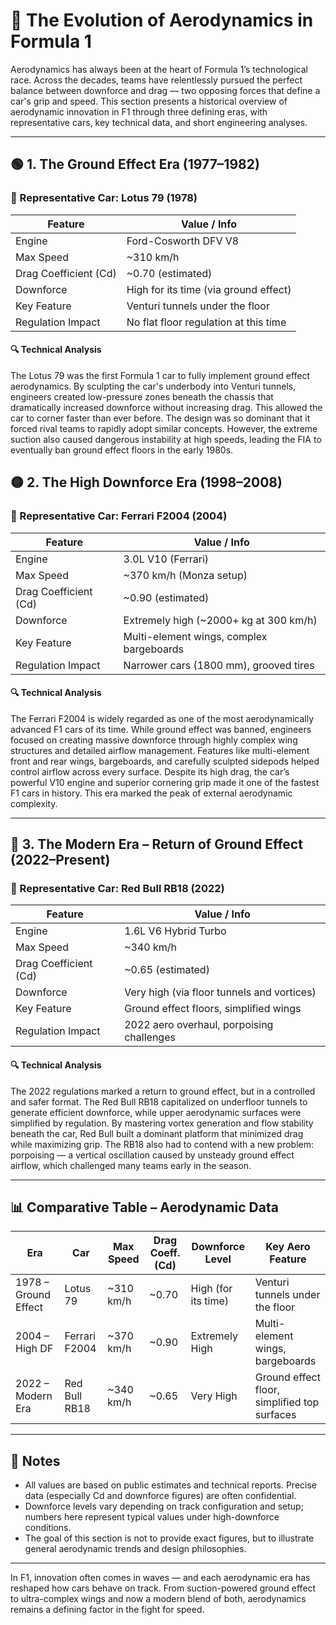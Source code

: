 # 🧪 The Evolution of Aerodynamics in Formula 1

Aerodynamics has always been at the heart of Formula 1’s technological race. Across the decades, teams have relentlessly pursued the perfect balance between downforce and drag — two opposing forces that define a car's grip and speed. This section presents a historical overview of aerodynamic innovation in F1 through three defining eras, with representative cars, key technical data, and short engineering analyses.

---

## 🟢 1. The Ground Effect Era (1977–1982)

### 🔧 Representative Car: **Lotus 79 (1978)**

| Feature              | Value / Info                                 |
|----------------------|-----------------------------------------------|
| Engine               | Ford-Cosworth DFV V8                         |
| Max Speed            | ~310 km/h                                    |
| Drag Coefficient (Cd)| ~0.70 (estimated)                            |
| Downforce            | High for its time (via ground effect)        |
| Key Feature          | Venturi tunnels under the floor              |
| Regulation Impact    | No flat floor regulation at this time        |

#### 🔍 Technical Analysis

The Lotus 79 was the first Formula 1 car to fully implement ground effect aerodynamics. By sculpting the car's underbody into Venturi tunnels, engineers created low-pressure zones beneath the chassis that dramatically increased downforce without increasing drag. This allowed the car to corner faster than ever before. The design was so dominant that it forced rival teams to rapidly adopt similar concepts. However, the extreme suction also caused dangerous instability at high speeds, leading the FIA to eventually ban ground effect floors in the early 1980s.




## 🟡 2. The High Downforce Era (1998–2008)

### 🔧 Representative Car: **Ferrari F2004 (2004)**

| Feature              | Value / Info                                 |
|----------------------|-----------------------------------------------|
| Engine               | 3.0L V10 (Ferrari)                           |
| Max Speed            | ~370 km/h (Monza setup)                     |
| Drag Coefficient (Cd)| ~0.90 (estimated)                           |
| Downforce            | Extremely high (~2000+ kg at 300 km/h)      |
| Key Feature          | Multi-element wings, complex bargeboards    |
| Regulation Impact    | Narrower cars (1800 mm), grooved tires       |

#### 🔍 Technical Analysis

The Ferrari F2004 is widely regarded as one of the most aerodynamically advanced F1 cars of its time. While ground effect was banned, engineers focused on creating massive downforce through highly complex wing structures and detailed airflow management. Features like multi-element front and rear wings, bargeboards, and carefully sculpted sidepods helped control airflow across every surface. Despite its high drag, the car’s powerful V10 engine and superior cornering grip made it one of the fastest F1 cars in history. This era marked the peak of external aerodynamic complexity.

---

## 🔴 3. The Modern Era – Return of Ground Effect (2022–Present)

### 🔧 Representative Car: **Red Bull RB18 (2022)**

| Feature              | Value / Info                                 |
|----------------------|-----------------------------------------------|
| Engine               | 1.6L V6 Hybrid Turbo                         |
| Max Speed            | ~340 km/h                                    |
| Drag Coefficient (Cd)| ~0.65 (estimated)                            |
| Downforce            | Very high (via floor tunnels and vortices)  |
| Key Feature          | Ground effect floors, simplified wings      |
| Regulation Impact    | 2022 aero overhaul, porpoising challenges    |

#### 🔍 Technical Analysis

The 2022 regulations marked a return to ground effect, but in a controlled and safer format. The Red Bull RB18 capitalized on underfloor tunnels to generate efficient downforce, while upper aerodynamic surfaces were simplified by regulation. By mastering vortex generation and flow stability beneath the car, Red Bull built a dominant platform that minimized drag while maximizing grip. The RB18 also had to contend with a new problem: porpoising — a vertical oscillation caused by unsteady ground effect airflow, which challenged many teams early in the season.

---

## 📊 Comparative Table – Aerodynamic Data

| Era                  | Car          | Max Speed | Drag Coeff. (Cd) | Downforce Level       | Key Aero Feature                  |
|----------------------|--------------|-----------|------------------|------------------------|-----------------------------------|
| 1978 – Ground Effect | Lotus 79     | ~310 km/h | ~0.70            | High (for its time)    | Venturi tunnels under the floor   |
| 2004 – High DF       | Ferrari F2004| ~370 km/h | ~0.90            | Extremely High         | Multi-element wings, bargeboards  |
| 2022 – Modern Era    | Red Bull RB18| ~340 km/h | ~0.65            | Very High              | Ground effect floor, simplified top surfaces |

---

## 🧠 Notes

- All values are based on public estimates and technical reports. Precise data (especially Cd and downforce figures) are often confidential.
- Downforce levels vary depending on track configuration and setup; numbers here represent typical values under high-downforce conditions.
- The goal of this section is not to provide exact figures, but to illustrate general aerodynamic trends and design philosophies.

---

In F1, innovation often comes in waves — and each aerodynamic era has reshaped how cars behave on track. From suction-powered ground effect to ultra-complex wings and now a modern blend of both, aerodynamics remains a defining factor in the fight for speed.


